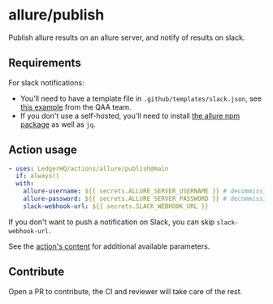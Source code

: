 # allure/publish

Publish allure results on an allure server, and notify of results on slack.

## Requirements

For slack notifications:

- You'll need to have a template file in `.github/templates/slack.json`, see [this example](https://github.com/LedgerHQ/vault-e2e-tests/blob/main/.github/templates/slack.json) from the QAA team.
- If you don't use a self-hosted, you'll need to install [the allure npm package](https://www.npmjs.com/package/allure-commandline) as well as `jq`.

## Action usage

```yaml
- uses: LedgerHQ/actions/allure/publish@main
  if: always()
  with:
    allure-username: ${{ secrets.ALLURE_SERVER_USERNAME }} # decommissioned
    allure-password: ${{ secrets.ALLURE_SERVER_PASSWORD }} # decommissioned
    slack-webhook-url: ${{ secrets.SLACK_WEBHOOK_URL }}
```

If you don't want to push a notification on Slack, you can skip `slack-webhook-url`.

See the [action's content](action.yml) for additional available parameters.

## Contribute

Open a PR to contribute, the CI and reviewer will take care of the rest.
